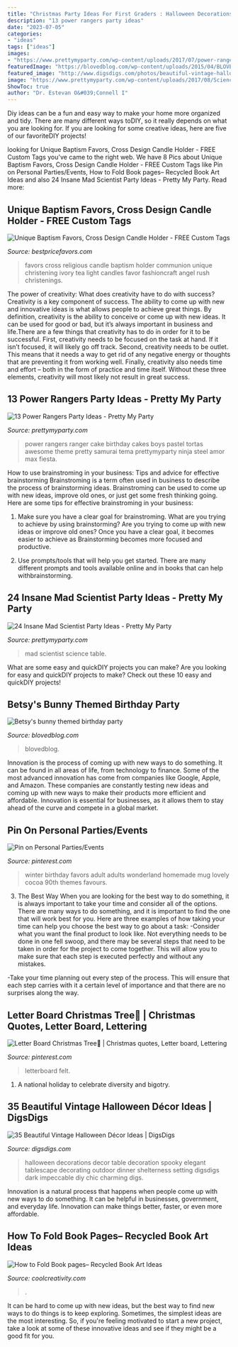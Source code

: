 ```yaml
---
title: "Christmas Party Ideas For First Graders : Halloween Decorations Decor Table Decoration Spooky Elegant Tablescape Decorating Outdoor Dinner Shelterness Setting Digsdigs Dark Impeccable Diy Chic Charming Digs"
description: "13 power rangers party ideas"
date: "2023-07-05"
categories:
- "ideas"
tags: ["ideas"]
images:
- "https://www.prettymyparty.com/wp-content/uploads/2017/07/power-rangers-birthday-cake.jpg"
featuredImage: "https://blovedblog.com/wp-content/uploads/2015/04/BLOVED-Bunny-First-Birthday-Party-11.jpg"
featured_image: "http://www.digsdigs.com/photos/beautiful-vintage-halloween-decor-ideas-14.jpg"
image: "https://www.prettymyparty.com/wp-content/uploads/2017/08/Science-Party-Dessert-Table.jpg"
ShowToc: true
author: "Dr. Estevan O&#039;Connell I"
---
```



Diy ideas can be a fun and easy way to make your home more organized and tidy. There are many different ways toDIY, so it really depends on what you are looking for. If you are looking for some creative ideas, here are five of our favoriteDIY projects!

	

		
looking for Unique Baptism Favors, Cross Design Candle Holder - FREE Custom Tags you've came to the right web. We have 8 Pics about Unique Baptism Favors, Cross Design Candle Holder - FREE Custom Tags like Pin on Personal Parties/Events, How to Fold Book pages– Recycled Book Art Ideas and also 24 Insane Mad Scientist Party Ideas - Pretty My Party. Read more:
		
    
## Unique Baptism Favors, Cross Design Candle Holder - FREE Custom Tags

<img loading=lazy src="https://www.bestpricefavors.com/wp-content/uploads/2017/04/5495lg.jpg" onerror="this.onerror=null;this.src='https://tse4.mm.bing.net/th?id=OIP.IatdIEkbXMGig5pTVk-meQHaHa&amp;pid=15.1';" alt="Unique Baptism Favors, Cross Design Candle Holder - FREE Custom Tags">

_Source: bestpricefavors.com_

>favors cross religious candle baptism holder communion unique christening ivory tea light candles favor fashioncraft angel rush christenings. 

	

The power of creativity: What does creativity have to do with success?
Creativity is a key component of success. The ability to come up with new and innovative ideas is what allows people to achieve great things. By definition, creativity is the ability to conceive or come up with new ideas. It can be used for good or bad, but it’s always important in business and life.There are a few things that creativity has to do in order for it to be successful. First, creativity needs to be focused on the task at hand. If it isn’t focused, it will likely go off track. Second, creativity needs to be outlet. This means that it needs a way to get rid of any negative energy or thoughts that are preventing it from working well. Finally, creativity also needs time and effort – both in the form of practice and time itself. Without these three elements, creativity will most likely not result in great success.

    
## 13 Power Rangers Party Ideas - Pretty My Party

<img loading=lazy src="https://www.prettymyparty.com/wp-content/uploads/2017/07/power-rangers-birthday-cake.jpg" onerror="this.onerror=null;this.src='https://tse2.mm.bing.net/th?id=OIP.YIFBRjNhTEeiWUf5XYtkvgHaNJ&amp;pid=15.1';" alt="13 Power Rangers Party Ideas - Pretty My Party">

_Source: prettymyparty.com_

>power rangers ranger cake birthday cakes boys pastel tortas awesome theme pretty samurai tema prettymyparty ninja steel amor max fiesta. 

	

How to use brainstroming in your business: Tips and advice for effective brainstorming
Brainstroming is a term often used in business to describe the process of brainstorming ideas. Brainstroming can be used to come up with new ideas, improve old ones, or just get some fresh thinking going. Here are some tips for effective brainstroming in your business: 
1. Make sure you have a clear goal for brainstroming. What are you trying to achieve by using brainstorming? Are you trying to come up with new ideas or improve old ones? Once you have a clear goal, it becomes easier to achieve as Brainstorming becomes more focused and productive. 

2. Use prompts/tools that will help you get started. There are many different prompts and tools available online and in books that can help withbrainstorming.

    
## 24 Insane Mad Scientist Party Ideas - Pretty My Party

<img loading=lazy src="https://www.prettymyparty.com/wp-content/uploads/2017/08/Science-Party-Dessert-Table.jpg" onerror="this.onerror=null;this.src='https://tse3.mm.bing.net/th?id=OIP.gJfPN2TyY2ZYyH-4qUNVbwHaLK&amp;pid=15.1';" alt="24 Insane Mad Scientist Party Ideas - Pretty My Party">

_Source: prettymyparty.com_

>mad scientist science table. 

	

What are some easy and quickDIY projects you can make?
Are you looking for easy and quickDIY projects to make? Check out these 10 easy and quickDIY projects!

    
## Betsy&#039;s Bunny Themed Birthday Party

<img loading=lazy src="https://blovedblog.com/wp-content/uploads/2015/04/BLOVED-Bunny-First-Birthday-Party-11.jpg" onerror="this.onerror=null;this.src='https://tse4.mm.bing.net/th?id=OIP.jt8fLoKeRrVtu8_XlveRXQHaLH&amp;pid=15.1';" alt="Betsy&#039;s bunny themed birthday party">

_Source: blovedblog.com_

>blovedblog. 

	

Innovation is the process of coming up with new ways to do something. It can be found in all areas of life, from technology to finance. Some of the most advanced innovation has come from companies like Google, Apple, and Amazon. These companies are constantly testing new ideas and coming up with new ways to make their products more efficient and affordable. Innovation is essential for businesses, as it allows them to stay ahead of the curve and compete in a global market.

    
## Pin On Personal Parties/Events

<img loading=lazy src="https://i.pinimg.com/736x/54/44/1c/54441c9f88baa0c85f14b2ae2cbb71f6--adult-party-favors-party-favours.jpg" onerror="this.onerror=null;this.src='https://tse1.mm.bing.net/th?id=OIP.8BDjhpuhxf-YiP6gSICsLAHaHa&amp;pid=15.1';" alt="Pin on Personal Parties/Events">

_Source: pinterest.com_

>winter birthday favors adult adults wonderland homemade mug lovely cocoa 90th themes favours. 

	

3) The Best Way
When you are looking for the best way to do something, it is always important to take your time and consider all of the options. There are many ways to do something, and it is important to find the one that will work best for you. Here are three examples of how taking your time can help you choose the best way to go about a task: 
-Consider what you want the final product to look like. Not everything needs to be done in one fell swoop, and there may be several steps that need to be taken in order for the project to come together. This will allow you to make sure that each step is executed perfectly and without any mistakes.

-Take your time planning out every step of the process. This will ensure that each step carries with it a certain level of importance and that there are no surprises along the way.

    
## Letter Board Christmas Tree🎄 | Christmas Quotes, Letter Board, Lettering

<img loading=lazy src="https://i.pinimg.com/736x/36/e1/5b/36e15b267812b81fd1c3a293c72d0b93.jpg" onerror="this.onerror=null;this.src='https://tse1.mm.bing.net/th?id=OIP.2RWYlFLgYEizDr58XTtyBAHaJ3&amp;pid=15.1';" alt="Letter Board Christmas Tree🎄 | Christmas quotes, Letter board, Lettering">

_Source: pinterest.com_

>letterboard felt. 

	

1. A national holiday to celebrate diversity and bigotry.

    
## 35 Beautiful Vintage Halloween Décor Ideas | DigsDigs

<img loading=lazy src="http://www.digsdigs.com/photos/beautiful-vintage-halloween-decor-ideas-14.jpg" onerror="this.onerror=null;this.src='https://tse1.mm.bing.net/th?id=OIP.tn99MrXHOZCxtBN3SHR6KwHaLH&amp;pid=15.1';" alt="35 Beautiful Vintage Halloween Décor Ideas | DigsDigs">

_Source: digsdigs.com_

>halloween decorations decor table decoration spooky elegant tablescape decorating outdoor dinner shelterness setting digsdigs dark impeccable diy chic charming digs. 

	

Innovation is a natural process that happens when people come up with new ways to do something. It can be helpful in businesses, government, and everyday life. Innovation can make things better, faster, or even more affordable.

    
## How To Fold Book Pages– Recycled Book Art Ideas

<img loading=lazy src="https://coolcreativity.com/wp-content/uploads/2016/03/5-1.jpg" onerror="this.onerror=null;this.src='https://tse1.mm.bing.net/th?id=OIP.ALGFNrPpZP_dutu_BXwGXwHaKX&amp;pid=15.1';" alt="How to Fold Book pages– Recycled Book Art Ideas">

_Source: coolcreativity.com_

>. 

	

It can be hard to come up with new ideas, but the best way to find new ways to do things is to keep exploring. Sometimes, the simplest ideas are the most interesting. So, if you're feeling motivated to start a new project, take a look at some of these innovative ideas and see if they might be a good fit for you.

